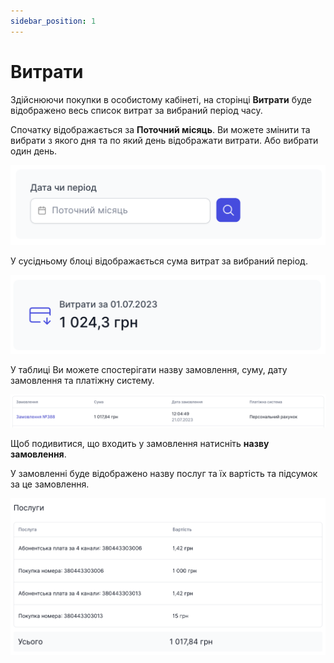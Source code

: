 ```yaml
---
sidebar_position: 1
---
```


# Витрати

Здійснюючи покупки в особистому кабінеті, на сторінці **Витрати** буде відображено весь список витрат за вибраний період часу.

Спочатку відображається за **Поточний місяць**. Ви можете змінити та вибрати з якого дня та по який день відображати витрати. Або вибрати один день.

![](../img/finance/i-finance-1.svg)

У сусідньому блоці відображається сума витрат за вибраний період.

![](../img/finance/i-finance-2.svg)

У таблиці Ви можете спостерігати назву замовлення, суму, дату замовлення та платіжну систему.

![](../img/finance/i-finance-3.svg)

Щоб подивитися, що входить у замовлення натисніть **назву замовлення**.

У замовленні буде відображено назву послуг та їх вартість та підсумок за це замовлення.

![](../img/finance/i-finance-4.svg)